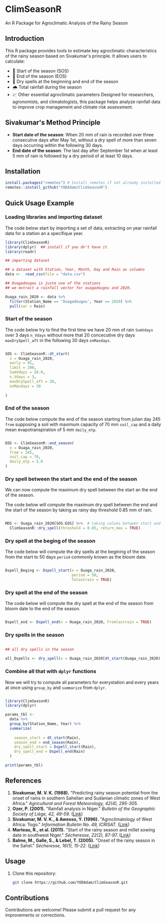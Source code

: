 # ClimSeasonR
An R Package for Agroclimatic Analysis of the Rainy Season

## Introduction

This R package provides tools to estimate key agroclimatic characteristics of the rainy season based on Sivakumar's principle. It allows users to calculate:

- 📅 Start of the season (SOS)
- 📅 End of the season (EOS)
- 🌵 Dry spells at the beginning and end of the season
- 🌧️ Total rainfall during the season
- 📈 Other essential agroclimatic parameters
Designed for researchers, agronomists, and climatologists, this package helps analyze rainfall data to improve crop management and climate risk assessment.

## Sivakumar's Method Principle

- **Start date of the season**: When 20 mm of rain is recorded over three consecutive days after May 1st, without a dry spell of more than seven days occurring within the following 30 days.
- **End date of the season**: The last day after September 1st when at least 5 mm of rain is followed by a dry period of at least 10 days.


## Installation

```R
install.packages("remotes") # Install remotes if not already installed 
remotes::install_github("YODAdam/ClimSeasonR")

````
## Quick Usage Example

### Loading libraries and importing dataset

The code below start by importing a set of data, extracting on year rainfall data for a station an a specifique year.

```r
library(ClimSeasonR)
library(dplyr)  ## install if you dn't have it
library(readr)

## importing dataset

## a dataset with Station, Year, Month, Day and Rain as columns
data <-  read_csv(file = "data.csv")

## Ouagadougou is juste une of the stations
## we extract a rainfall vector for ouagadougou and 2020.

Ouaga_rain_2020 <- data %>% 
  filter(Station_Name == 'Ouagadougou', Year == 2020) %>% 
  pull(var = Rain)

```
### Start of the season

The code below try to find the first time we have 20 mm of rain `SumVdays` over 3 days `n_Vdays` without more that 20 concecutive dry days `maxDrySpell_aft` in the following  30 days `onMaxdays`.
```r

SOS <- ClimSeasonR::dt_start(
  x = Ouaga_rain_2020, 
  early = 91, 
  limit = 200, 
  SumVdays = 20.0, 
  n_Vdays = 3, 
  maxDrySpell_aft = 20, 
  onMaxdays = 30
  
)

```


### End of the season

The code below compute the end of the season starting from julian day 245 `from` supposing a soil with maximum capacity of 70 mm `soil_cap` and a daily mean evapotranspiration of 5 mm `daily_etp`.

```r

EOS <- ClimSeasonR::end_season(
  x = Ouaga_rain_2020, 
  from = 245, 
  soil_cap = 70, 
  daily_etp = 5.0
)

```

### Dry spell between the start and the end of the season

We can now compute the maximum dry spell between the start an the end of the season.

The code below will compute the maximum dry spell between the end and the start of the season by taking as rainy day threshold 0.85 mm of rain.

```r

MDS <- Ouaga_rain_2020[SOS:EOS] %>%  # taking values between start and end
  ClimSeasonR::dry_spell(threshold = 0.85, return_max = TRUE)

```

### Dry spell at the beging of the season

The code below will compute the dry spells at the begining of the season from the start to 50 days `period` commonly known as the bloom date.

```r

Dspell_Beging <- Dspell_start(x = Ouaga_rain_2020, 
                              period = 50, 
                              Tolastrain = TRUE)

```
### Dry spell at the end of the season

The code below will compute the dry spell at the end of the season from bloom date to the end of the season.

```r

Dspell_end <- Dspell_end(x = Ouaga_rain_2020, Fromlastrain = TRUE)

```
### Dry spells in the season

```r

## all dry spells in the season

all_Dspells <- dry_spell(x = Ouaga_rain_2020[dt_start(Ouaga_rain_2020):end_season(Ouaga_rain_2020)], return_max = FALSE)

```
### Combine all that with `dplyr` functions

Now we will try to compute all parameters for everystation and every years at once using `group_by` and `summarize` from `dplyr`.

```r

library(ClimSeasonR)
library(dplyr)

params_tbl <- 
  data %>% 
  group_by(Station_Name, Year) %>% 
  summarize(
    
    season_start = dt_start(Rain),
    season_end = end_season(Rain),
    dry_spell_start = Dspell_start(Rain),
    dry_spell_end = Dspell_end(Rain)
  )

print(params_tbl)

```
## References

1. **Sivakumar, M. V. K. (1988).** "Predicting rainy season potential from the onset of rains in southern Sahelian and Sudanian climatic zones of West Africa." *Agricultural and Forest Meteorology, 42(4), 295-305.*
2. **Ozer, P. (2001).** "Rainfall analysis in Niger." *Bulletin of the Geographic Society of Liège, 42, 49-59.* ([Link](https://orbi.uliege.be/bitstream/2268/16133/1/OZER_NIAMEY1.pdf))
3. **Sivakumar, M. V. K., & Awesso, Y. (1996).** "Agroclimatology of West Africa: Togo." *Information Bulletin No. 49, ICRISAT.* ([Link](https://climatology.edpsciences.org/articles/climat/full_html/2010/01/climat20107p89/climat20107p89.html))
4. **Marteau, R., et al. (2011).** "Start of the rainy season and millet sowing date in southwest Niger." *Sécheresse, 22(2), 87-97.* ([Link](https://horizon.documentation.ird.fr/exl-doc/pleins_textes/divers16-04/010051275.pdf))
5. **Balme, M., Galle, S., & Lebel, T. (2005).** "Onset of the rainy season in the Sahel." *Sécheresse, 16(1), 15-22.* ([Link](https://iri.columbia.edu/~ousmane/print/Onset/BalmeGalleLebel05_Secheresse.pdf))

## Usage

1. Clone this repository:
   ```bash
   git clone https://github.com/YODAdam/ClimSeasonR.git
   ```

## Contributions
Contributions are welcome! Please submit a pull request for any improvements or corrections.
